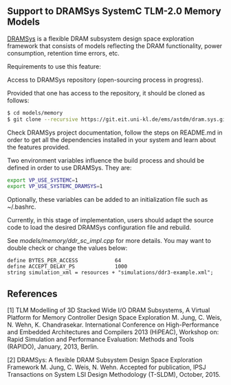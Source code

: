 
## Support to DRAMSys SystemC TLM-2.0 Memory Models

[DRAMSys](https://www.jstage.jst.go.jp/article/ipsjtsldm/8/0/8_63/_article) is
a flexible DRAM subsystem design space exploration framework that consists of
models reflecting the DRAM functionality, power consumption, retention time
errors, etc.

Requirements to use this feature:

Access to DRAMSys repository (open-sourcing process in progress).

Provided that one has access to the repository, it should be cloned as
follows:

```bash
$ cd models/memory
$ git clone --recursive https://git.eit.uni-kl.de/ems/astdm/dram.sys.git
```

Check DRAMSys project documentation, follow the steps on README.md in order to
get all the dependencies installed in your system and learn about the features
provided.

Two environment variables influence the build process and should be defined in
order to use DRAMSys. They are:

```bash
export VP_USE_SYSTEMC=1
export VP_USE_SYSTEMC_DRAMSYS=1
```

Optionally, these variables can be added to an initialization file such as
~/.bashrc.

Currently, in this stage of implementation, users should adapt the source code
to load the desired DRAMSys configuration file and rebuild.

See *models/memory/ddr_sc_impl.cpp* for more details. You may want to double
check or change the values below:

```
define BYTES_PER_ACCESS            64
define ACCEPT_DELAY_PS             1000
string simulation_xml = resources + "simulations/ddr3-example.xml";
```

## References

[1] TLM Modelling of 3D Stacked Wide I/O DRAM Subsystems, A Virtual Platform
for Memory Controller Design Space Exploration
M. Jung, C. Weis, N. Wehn, K. Chandrasekar. International Conference on
High-Performance and Embedded Architectures and Compilers 2013 (HiPEAC),
Workshop on: Rapid Simulation and Performance Evaluation: Methods and Tools
(RAPIDO), January, 2013, Berlin.

[2] DRAMSys: A flexible DRAM Subsystem Design Space Exploration Framework
M. Jung, C. Weis, N. Wehn. Accepted for publication, IPSJ Transactions on
System LSI Design Methodology (T-SLDM), October, 2015.

